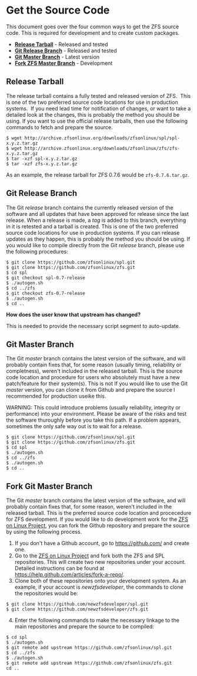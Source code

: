 # Get the Source Code

This document goes over the four common ways to get the ZFS source code.  This is required for development and to create custom packages.

* **[Release Tarball](#release-tarball)** - Released and tested
* **[Git Release Branch](#git-release-branch)** - Released and tested
* **[Git Master Branch](#git-master-branch)** - Latest version
* **[Fork ZFS Master Branch](#fork-zfs-master-branch)** - Development

## Release Tarball

The release tarball contains a fully tested and released version of ZFS.  This is one of the two preferred source code locations for use in production systems.  If you need lead time for notification of changes, or want to take a detailed look at the changes, this is probably the method you should be using.  If you want to use the official release tarballs, then use the following commands to fetch and prepare the source.

```
$ wget http://archive.zfsonlinux.org/downloads/zfsonlinux/spl/spl-x.y.z.tar.gz
$ wget http://archive.zfsonlinux.org/downloads/zfsonlinux/zfs/zfs-x.y.z.tar.gz
$ tar -xzf spl-x.y.z.tar.gz
$ tar -xzf zfs-x.y.z.tar.gz
```

As an example, the release tarball for ZFS 0.7.6 would be ```zfs-0.7.6.tar.gz```.

## Git Release Branch

The Git *release* branch contains the currently released version of the software and all updates that have been approved for release since the last release.  When a release is made, a *tag* is added to this branch, everything in it is retested and a tarball is created.  This is one of the two preferred source code locations for use in production systems.  If you can release updates as they happen, this is probably the method you should be using.  If you would like to compile directly from the Git *release* branch, please use the following procedures:

```
$ git clone https://github.com/zfsonlinux/spl.git
$ git clone https://github.com/zfsonlinux/zfs.git
$ cd spl
$ git checkout spl-0.7-release
$ ./autogen.sh
$ cd ../zfs
$ git checkout zfs-0.7-release
$ ./autogen.sh
$ cd ..
```

**How does the user know that upstream has changed?**

This is needed to provide the necessary script segment to auto-update.

## Git Master Branch

The Git *master* branch contains the latest version of the software, and will probably contain fixes that, for some reason (usually timing, reliability or completness), weren't included in the released tarball.  This is the source code location and procedure for users who absolutely must have a new patch/feature for their system(s).  This is not  If you would like to use the Git *master* version, you can clone it from Github and prepare the source l recommended for production useike this.

WARNING:  This could introduce problems (usually reliability, integrity or performance) into your environment.  Please be aware of the risks and test the software thuroughly before you take this path.  If a problem appears, sometimes the only safe way out is to wait for a release.

```
$ git clone https://github.com/zfsonlinux/spl.git
$ git clone https://github.com/zfsonlinux/zfs.git
$ cd spl
$ ./autogen.sh
$ cd ../zfs
$ ./autogen.sh
$ cd ..
```

## Fork Git Master Branch

The Git *master* branch contains the latest version of the software, and will probably contain fixes that, for some reason, weren't included in the released tarball.  This is the preferred source code location and procecedure for ZFS development.  If you would like to do development work for the [ZFS on Linux Project][zol], you can fork the Github repository and prepare the source by using the following process.

1. If you don't have a Github account, go to https://github.com/ and create one.
1. Go to the [ZFS on Linux Project][zol] and fork both the ZFS and SPL repositories.  This will create two new repositories under your account.  Detailed instructions can be found at https://help.github.com/articles/fork-a-repo/.
1. Clone both of these repositories onto your development system.  As an example, if your account is *newzfsdeveloper*, the commands to clone the repositories would be:
```
$ git clone https://github.com/newzfsdeveloper/spl.git
$ git clone https://github.com/newzfsdeveloper/zfs.git
```
4. Enter the following commands to make the necessary linkage to the main repositories and prepare the source to be compiled:
```
$ cd spl
$ ./autogen.sh
$ git remote add upstream https://github.com/zfsonlinux/spl.git
$ cd ../zfs
$ ./autogen.sh
$ git remote add upstream https://github.com/zfsonlinux/zfs.git
cd ..
```

[zol]: https://github.com/zfsonlinux
